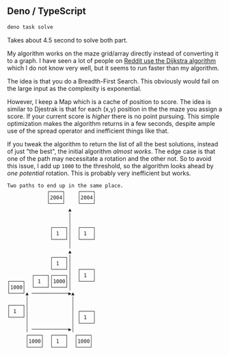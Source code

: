 ## Deno / TypeScript

```sh
deno task solve
```

Takes about 4.5 second to solve both part.

My algorithm works on the maze grid/array directly instead of converting it to a graph. I have seen a lot of people on [Reddit use the Dijkstra algorithm](https://en.wikipedia.org/wiki/Dijkstra%27s_algorithm) which I do not know very well, but it seems to run faster than my algorithm.

The idea is that you do a Breadth-First Search. This obviously would fail on the large input as the complexity is exponential. 

However, I keep a Map which is a cache of position to score. The idea is similar to Djestrak is that for each (x,y) position in the the maze you assign a score. If your current score is _higher_ there is no point pursuing. This simple optimization makes the algorithm returns in a few seconds, despite ample use of the spread operator and inefficient things like that.

If you tweak the algorithm to return the list of all the best solutions, instead of just "the best", the initial algorithm _almost works_. The edge case is that one of the path may necessitate a rotation and the other not. So to avoid this issue, I add up `1000` to the threshold, so the algorithm looks ahead by _one potential_ rotation. This is probably very inefficient but works.

```
Two paths to end up in the same place. 
             ┌────┐    ┌────┐
             │2004│    │2004│
             └────┘    └────┘
                    ▲        
                    │        
                    │        
              ┌────┐│  ┌────┐
              │ 1  ││  │ 1  │
              └────┘│  └────┘
                    │        
                    ▲        
              ┌────┐│        
              │ 1  ││        
              └────┘│  ┌────┐
        ┌────┐┌────┐│  │ 1  │
┌────┐  │ 1  ││1000││  └────┘
│1000│  └────┘└────┘│        
└────┘▲ ────────────▶▲       
      │              │       
┌────┐│              │       
│ 1  ││              │ ┌────┐
└────┘│              │ │ 1  │
      │              │ └────┘
      │ ────────────▶│       
      ┌────┐  ┌────┐  ┌────┐ 
      │1000│  │ 1  │  │1000│ 
      └────┘  └────┘  └────┘ 
```      
